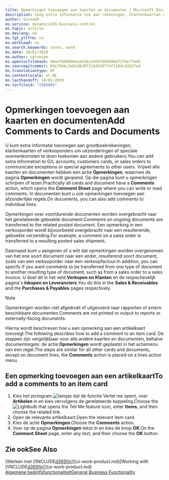 ```yaml
---
title: Opmerkingen toevoegen aan kaarten en documenten | Microsoft Docs
description: Voeg extra informatie toe aan rekeningen, klantenkaarten of verkooporders om overeenkomsten, zoals een speciale prijs of leveringsmethode, te doen toekomen aan andere gebruikers.
author: SorenGP
ms.service: dynamics365-business-central
ms.topic: article
ms.devlang: na
ms.tgt_pltfrm: na
ms.workload: na
ms.search.keywords: tasks, work
ms.date: 10/01/2019
ms.author: sgroespe
ms.openlocfilehash: 00aef090b99ee41962ed59fd6050b6f17be77ed5
ms.sourcegitcommit: 02e704bc3e01d62072144919774f1244c42827e4
ms.translationtype: HT
ms.contentlocale: nl-NL
ms.lasthandoff: 10/01/2019
ms.locfileid: "2305065"
---
```

# <a name="add-comments-to-cards-and-documents"></a><span data-ttu-id="57611-103">Opmerkingen toevoegen aan kaarten en documenten</span><span class="sxs-lookup"><span data-stu-id="57611-103">Add Comments to Cards and Documents</span></span>
<span data-ttu-id="57611-104">U kunt extra informatie toevoegen aan grootboekrekeningen, klantenkaarten of verkooporders om uitzonderingen of speciale overeenkomsten te doen toekomen aan andere gebruikers.</span><span class="sxs-lookup"><span data-stu-id="57611-104">You can add extra information to G/L accounts, customers cards, or sales orders to communicate exceptions or special agreements to other users.</span></span>
<span data-ttu-id="57611-105">Vrijwel alle kaarten en documenten hebben een actie **Opmerkingen**, waarmee de pagina **Opmerkingen** wordt geopend. Op die pagina kunt u opmerkingen schrijven of lezen.</span><span class="sxs-lookup"><span data-stu-id="57611-105">Practically all cards and document have a **Comments** action, which opens the **Comment Sheet** page where you can write or read comments.</span></span> <span data-ttu-id="57611-106">In documenten kunt u ook opmerkingen toevoegen aan afzonderlijke regels.</span><span class="sxs-lookup"><span data-stu-id="57611-106">On documents, you can also add comments to individual lines.</span></span>

<span data-ttu-id="57611-107">Opmerkingen over voortdurende documenten worden overgebracht naar het gerelateerde geboekte document.</span><span class="sxs-lookup"><span data-stu-id="57611-107">Comments on ongoing documents are transferred to the related posted document.</span></span> <span data-ttu-id="57611-108">Een opmerking in een verkooporder wordt bijvoorbeeld overgebracht naar een resulterende, geboekte verzending.</span><span class="sxs-lookup"><span data-stu-id="57611-108">For example, a comment on a sales order is transferred to a resulting posted sales shipment.</span></span>

<span data-ttu-id="57611-109">Daarnaast kunt u aangeven of u wilt dat opmerkingen worden overgenomen van het ene soort document naar een ander, resulterend soort document, zoals van een verkooporder naar een verkoopfactuur.</span><span class="sxs-lookup"><span data-stu-id="57611-109">In addition, you can specify if you want comments to be transferred from one type of document to another resulting type of document, such as from a sales order to a sales invoice.</span></span> <span data-ttu-id="57611-110">U doet dit in het veld **Verkopen en Klanten** en de respectievelijk pagina's **Inkopen en Leveranciers**.</span><span class="sxs-lookup"><span data-stu-id="57611-110">You do this in the **Sales & Receivables** and the **Purchases & Payables** pages respectively.</span></span>

> [!NOTE]
> <span data-ttu-id="57611-111">Opmerkingen worden niet afgedrukt of uitgevoerd naar rapporten of extern beschikbare documenten.</span><span class="sxs-lookup"><span data-stu-id="57611-111">Comments are not printed or output to reports or externally-facing documents.</span></span>

<span data-ttu-id="57611-112">Hierna wordt beschreven hoe u een opmerking aan een artikelkaart toevoegt.</span><span class="sxs-lookup"><span data-stu-id="57611-112">The following describes how to add a comment to an item card.</span></span> <span data-ttu-id="57611-113">De stappen zijn vergelijkbaar voor alle andere kaarten en documenten, behalve documentregels: de actie **Opmerkingen** wordt geplaatst in het actiemenu van een regel.</span><span class="sxs-lookup"><span data-stu-id="57611-113">The steps are similar for all other cards and documents, except on document lines, the **Comments** action is placed on a lines action menu.</span></span>

## <a name="to-add-a-comments-to-an-item-card"></a><span data-ttu-id="57611-114">Een opmerking toevoegen aan een artikelkaart</span><span class="sxs-lookup"><span data-stu-id="57611-114">To add a comments to an item card</span></span>
1. <span data-ttu-id="57611-115">Kies het pictogram ![lampje dat de functie Vertel me opent](media/ui-search/search_small.png "Vertel me wat u wilt doen"), voer **Artikelen** in en kies vervolgens de gerelateerde koppeling.</span><span class="sxs-lookup"><span data-stu-id="57611-115">Choose the ![Lightbulb that opens the Tell Me feature](media/ui-search/search_small.png "Tell me what you want to do") icon, enter **Items**, and then choose the related link.</span></span>
2. <span data-ttu-id="57611-116">Open de relevante artikelkaart.</span><span class="sxs-lookup"><span data-stu-id="57611-116">Open the relevant item card.</span></span>
3. <span data-ttu-id="57611-117">Kies de actie **Opmerkingen**.</span><span class="sxs-lookup"><span data-stu-id="57611-117">Choose the **Comments** action.</span></span>
4. <span data-ttu-id="57611-118">Voer op de pagina **Opmerkingen** tekst in en kies de knop **OK**.</span><span class="sxs-lookup"><span data-stu-id="57611-118">On the **Comment Sheet** page, enter any text, and then choose the **OK** button.</span></span>

## <a name="see-also"></a><span data-ttu-id="57611-119">Zie ook</span><span class="sxs-lookup"><span data-stu-id="57611-119">See Also</span></span>
<span data-ttu-id="57611-120">[Werken met [!INCLUDE[d365fin](includes/d365fin_md.md)]](ui-work-product.md)</span><span class="sxs-lookup"><span data-stu-id="57611-120">[Working with [!INCLUDE[d365fin](includes/d365fin_md.md)]](ui-work-product.md)</span></span>  
[<span data-ttu-id="57611-121">Algemene bedrijfsfunctionaliteit</span><span class="sxs-lookup"><span data-stu-id="57611-121">General Business Functionality</span></span>](ui-across-business-areas.md)
